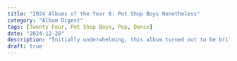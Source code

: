 ```yaml
---
title: "2024 Albums of the Year 8: Pet Shop Boys Nonetheless"
category: "Album Digest"
tags: [Twenty Four, Pet Shop Boys, Pop, Dance]
date: "2024-12-28"
description: "Initially underwhelming, this album turned out to be brilliant nonethelss. See what I did there?"
draft: true
---
```

